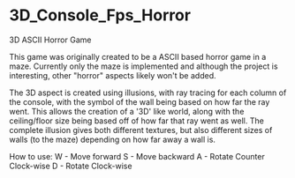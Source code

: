 # 3D_Console_Fps_Horror
3D ASCII Horror Game

This game was originally created to be a ASCII based horror game in a maze. Currently only the maze is implemented and although the project is interesting, other "horror" aspects likely won't be added. 

The 3D aspect is created using illusions, with ray tracing for each column of the console, with the symbol of the wall being based on how far the ray went. This allows the creation of a '3D' like world, along with the ceiling/floor size being based off of how far that ray went as well. The complete illusion gives both different textures, but also different sizes of walls (to the maze) depending on how far away a wall is. 

How to use:
W - Move forward
S - Move backward
A - Rotate Counter Clock-wise
D - Rotate Clock-wise
